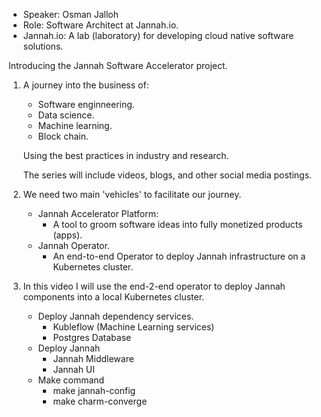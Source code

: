 - Speaker: Osman Jalloh 
- Role: Software Architect at Jannah.io.
- Jannah.io: A lab (laboratory) for developing cloud native software solutions.

Introducing the Jannah Software Accelerator project.
1) A journey into the business of:
    - Software enginneering.
    - Data science.
    - Machine learning.
    - Block chain.

   Using the best practices in industry and research.

   The series will include videos, blogs, and other social media postings.


2) We need two main 'vehicles' to facilitate our journey.
    - Jannah Accelerator Platform:
        - A tool to groom software ideas into fully monetized products (apps).
    - Jannah Operator.
        - An end-to-end Operator to deploy Jannah infrastructure on a Kubernetes cluster.


3) In this video I will use the end-2-end operator to deploy Jannah components into a local Kubernetes cluster.
    - Deploy Jannah dependency services.
        - Kubleflow (Machine Learning services)
        - Postgres Database
    - Deploy Jannah
        - Jannah Middleware
        - Jannah UI
    - Make command
      - make jannah-config 
      - make charm-converge